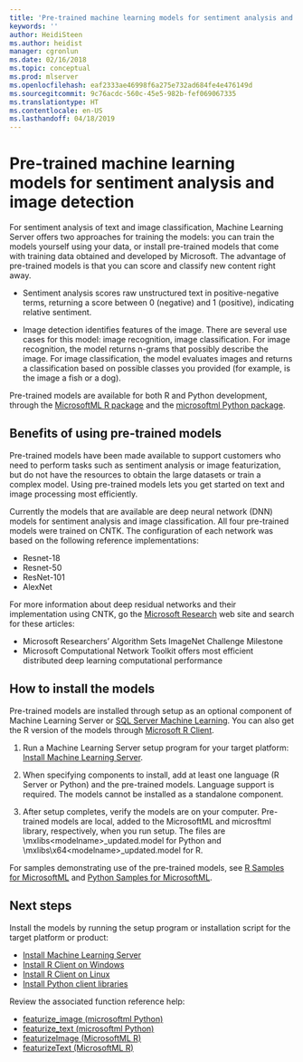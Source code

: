 ```yaml
---
title: 'Pre-trained machine learning models for sentiment analysis and image detection - Machine Learning Server '
keywords: ''
author: HeidiSteen
ms.author: heidist
manager: cgronlun
ms.date: 02/16/2018
ms.topic: conceptual
ms.prod: mlserver
ms.openlocfilehash: eaf2333ae46998f6a275e732ad684fe4e476149d
ms.sourcegitcommit: 9c76acdc-560c-45e5-982b-fef069067335
ms.translationtype: HT
ms.contentlocale: en-US
ms.lasthandoff: 04/18/2019
---
```

# <a name="pre-trained-machine-learning-models-for-sentiment-analysis-and-image-detection"></a>Pre-trained machine learning models for sentiment analysis and image detection

For sentiment analysis of text and image classification, Machine Learning Server offers two approaches for training the models: you can train the models yourself using your data, or install pre-trained models that come with training data obtained and developed by Microsoft. The advantage of pre-trained models is that you can score and classify new content right away. 

+ Sentiment analysis scores raw unstructured text in positive-negative terms, returning a score between 0 (negative) and 1 (positive), indicating relative sentiment.

+ Image detection identifies features of the image. There are several use cases for this model: image recognition, image classification. For image recognition, the model returns n-grams that possibly describe the image. For image classification, the model evaluates images and returns a classification based on possible classes you provided (for example, is the image a fish or a dog).

Pre-trained models are available for both R and Python development, through the [MicrosoftML R package](../r-reference/microsoftml/microsoftml-package.md) and the [microsoftml Python package](../python-reference/microsoftml/microsoftml-package.md). 

## <a name="benefits-of-using-pre-trained-models"></a>Benefits of using pre-trained models

Pre-trained models have been made available to support customers who need to perform tasks such as sentiment analysis or image featurization, but do not have the resources to obtain the large datasets or train a complex model. Using pre-trained models lets you get started on text and image processing most efficiently.

Currently the models that are available are deep neural network (DNN) models for sentiment analysis and image classification. All four pre-trained models were trained on CNTK. The configuration of each network was based on the following reference implementations:

+ Resnet-18
+ Resnet-50
+ ResNet-101
+ AlexNet

For more information about deep residual networks and their implementation using CNTK, go the [Microsoft Research](https://www.microsoft.com/research/) web site and search for these articles:

+ Microsoft Researchers’ Algorithm Sets ImageNet Challenge Milestone
+ Microsoft Computational Network Toolkit offers most efficient distributed deep learning computational performance

## <a name="how-to-install-the-models"></a>How to install the models

Pre-trained models are installed through setup as an optional component of Machine Learning Server or [SQL Server Machine Learning](https://docs.microsoft.com/sql/advanced-analytics/r/install-pretrained-models-sql-server). You can also get the R version of the models through [Microsoft R Client](../r-client/what-is-microsoft-r-client.md).

1. Run a Machine Learning Server setup program for your target platform: [Install Machine Learning Server](r-server-install.md).

2. When specifying components to install, add at least one language (R Server or Python) and the pre-trained models. Language support is required. The models cannot be installed as a standalone component.

3. After setup completes, verify the models are on your computer. Pre-trained models are local, added to the MicrosoftML and microsftml library, respectively, when you run setup. The files are \mxlibs\<modelname>_updated.model for Python and \mxlibs\x64\<modelname>_updated.model for R.

For samples demonstrating use of the pre-trained models, see [R Samples for MicrosoftML](../r/sample-microsoftml.md) and [Python Samples for MicrosoftML](../python/samples-microsoftml-python.md).

## <a name="next-steps"></a>Next steps

Install the models by running the setup program or installation script for the target platform or product: 

+ [Install Machine Learning Server](r-server-install.md)
+ [Install R Client on Windows](../r-client/install-on-windows.md)
+ [Install R Client on Linux](../r-client/install-on-linux.md)
+ [Install Python client libraries](python-libraries-interpreter.md)

Review the associated function reference help:

+ [featurize_image (microsoftml Python)](../python-reference/microsoftml/featurize-image.md)
+ [featurize_text (microsoftml Python)](../python-reference/microsoftml/featurize-text.md)
+ [featurizeImage (MicrosoftML R)](../r-reference/microsoftml/featurizeimage.md)
+ [featurizeText (MicrosoftML R)](../r-reference/microsoftml/featurizetext.md)
